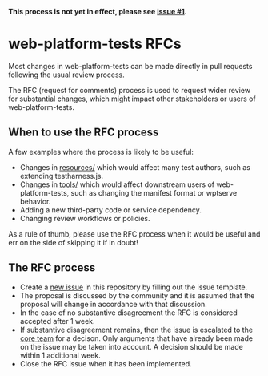 **This process is not yet in effect, please see [issue #1](https://github.com/web-platform-tests/rfcs/issues/1).**

# web-platform-tests RFCs

Most changes in web-platform-tests can be made directly in pull requests
following the usual review process.

The RFC (request for comments) process is used to request wider review for
substantial changes, which might impact other stakeholders or users of
web-platform-tests.

## When to use the RFC process

A few examples where the process is
likely to be useful:

 - Changes in [resources/](https://github.com/web-platform-tests/wpt/tree/master/resources)
   which would affect many test authors, such as extending testharness.js.
 - Changes in [tools/](https://github.com/web-platform-tests/wpt/tree/master/tools)
   which would affect downstream users of web-platform-tests, such as changing
   the manifest format or wptserve behavior.
 - Adding a new third-party code or service dependency.
 - Changing review workflows or policies.

As a rule of thumb, please use the RFC process when it would be useful and err
on the side of skipping it if in doubt!

## The RFC process

 - Create a [new issue](https://github.com/web-platform-tests/rfcs/issues/new)
   in this repository by filling out the issue template.
 - The proposal is discussed by the community and it is assumed that the
   proposal will change in accordance with that discussion. 
 - In the case of no substantive disagreement the RFC is considered accepted
   after 1 week.
 - If substantive disagreement remains, then the issue is escalated to the
   [core team](https://github.com/orgs/web-platform-tests/teams/wpt-core-team/)
   for a decison. Only arguments that have already been made on the issue may
   be taken into account. A decision should be made within 1 additional week.
 - Close the RFC issue when it has been implemented.
